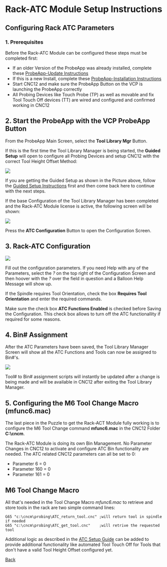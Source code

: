 # Rack-ATC Module Setup Instructions

## Configuring Rack ATC Parameters

### 1. Prerequisites
Before the Rack-ATC Module can be configured these steps must be completed first:

* If an older Version of the ProbeApp was already installed, complete these [ProbeApp-Update Instructions](update.md)
* If this is a new Install, complete these [ProbeApp-Installation Instructions](install.md)
* Start CNC12 and make sure the ProbeApp Button on the VCP is launching the ProbeApp correctly
* All Probing Devices like Touch Probe (TP) as well as movable and fix Tool Touch Off devices (TT) are wired and configured and confirmed working in CNC12

## 2. Start the ProbeApp with the VCP ProbeApp Button
From the ProbeApp Main Screen, select the **Tool Library Mgr** Button.

If this is the first time the Tool Library Manager is being started, the **Guided Setup** will open to configure all Probing Devices and setup CNC12 with the correct Tool Height Offset Method:

![](/images/pa102.PNG)

If you are getting the Guided Setup as shown in the Picture above, follow the [Guided Setup Instructions](ToolOffsetter.md) first and then come back here to continue with the next steps.

If the base Configuration of the Tool Library Manager has been completed and the Rack-ATC Module license is active, the following screen will be shown:

![](/images/pa135.png)

Press the **ATC Configuration** Button to open  the Configuration Screen.

## 3. Rack-ATC Configuration

![](/images/pa136.png)

Fill out the configuration parameters. If you need Help with any of the Parameters, select the *?* on the top right of the Configuration Screen and then hoover with the *?* over the field in question and a Balloon Help Message will show up.

If the Spindle requires Tool Orientation, check the box **Requires Tool Orientation** and enter the required commands.

Make sure the check box **ATC Functions Enabled** is checked before Saving the Configuration. This check box allows to turn off the ATC functionallity if required for some reasons.

## 4. Bin# Assignment
After the ATC Parameters have been saved, the Tool Library Manager Screen will show all the ATC Functions and Tools can now be assigned to Bin#'s.

![](/images/pa137.png)

Tool# to Bin# assignment scripts will instantly be updated after a change is being made and will be available in CNC12 after exiting the Tool Library Manager.

## 5. Configuring the M6 Tool Change Macro (mfunc6.mac)
The last piece in the Puzzle to get the Rack-ACT Module fully working is to configure the M6 Tool Change command **mfunc6.mac** in the CNC12 Folder **C:\cncm**.



The Rack-ATC Module is doing its own Bin Management. No Parameter Changes in CNC12 to activate and configure ATC Bin functionality are needed.
The ATC related CNC12 parameters can all be set to 0:

* Parameter 6 = 0
* Parameter 160 = 0
* Parameter 161 = 0



## M6 Tool Change Macro
All that's needed in the Tool Change Macro *mfunc6.mac* to retrieve and store tools in the rack are two simple command lines:

```
G65 "c:\cncm\probing\ATC_return_tool.cnc" ;will return tool in spindle if needed
G65 "c:\cncm\probing\ATC_get_tool.cnc"    ;will retrive the requested tool

```

Additional logic as described in the [ATC Setup Guide](ATCsetup.md) can be added to provide additional functionality like automated Tool Touch Off for Tools that don't have a valid Tool Height Offset configured yet.



[Back](index.md)

